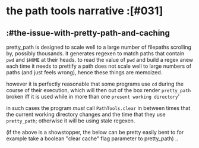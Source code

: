 # the path tools narrative :[#031]


## :#the-issue-with-pretty-path-and-caching

pretty_path is designed to scale well to a large number of filepaths scrolling
by, possibly thousands. it generates regexen to match paths that contain `pwd`
and `$HOME` at their heads. to read the value of `pwd` and build a regex anew
each time it needs to prettify a path does not scale well to large numbers of
paths (and just feels wrong), hence these things are memoized.

however it is perfectly reasonable that some programs use `cd` during the
course of their execution, which will then out of the box render
`pretty_path` broken iff it is used while in more than one `present
working directory`'

in such cases the program *must* call `PathTools.clear` in between times
that the current working directory changes and the time that they use
`pretty_path`; otherwise it will be using stale regexen.

(if the above is a showstopper, the below can be pretty easily bent
to for example take a boolean "clear cache" flag parameter
to pretty_path) ..
